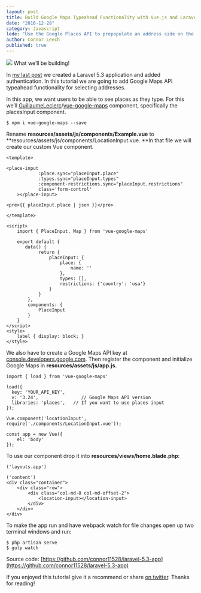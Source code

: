 ```yaml
---
layout: post
title: Build Google Maps Typeahead Functionality with Vue.js and Laravel 5.3
date: "2016-12-28"
category: Javascript
lede: "Use the Google Places API to prepopulate an address side on the client side and integrate it into a Laravel/Vue.js application"
author: Connor Leech
published: true
---
```


![](https://cdn-images-1.medium.com/max/800/1*L8eYtCAprc3LGoVKhTTcWA.png)
<span class="figcaption_hack">What we’ll be building!</span>

In [my last
post](https://medium.com/@connorleech/generate-authentication-for-a-laravel-5-3-web-app-384781a5529f#.yvtkouxeh)
we created a Laravel 5.3 application and added authentication. In this tutorial
we are going to add Google Maps API typeahead functionality for selecting
addresses.

In this app, we want users to be able to see places as they type. For this we’ll
[GuillaumeLeclerc](https://github.com/GuillaumeLeclerc)/[vue-google-maps](https://github.com/GuillaumeLeclerc/vue-google-maps)
component, specifically the placesInput component.

    $ npm i vue-google-maps --save

Rename **resources/assets/js/components/Example.vue** to
**resources/assets/js/components/LocationInput.vue. **In that file we will
create our custom Vue component.

    <template>

    <place-input
                :place.sync="placeInput.place"
                :types.sync="placeInput.types"
                :component-restrictions.sync="placeInput.restrictions"
                class='form-control'
        ></place-input>

    <pre>{{ placeInput.place | json }}</pre>

    </template>

    <script>
        import { PlaceInput, Map } from 'vue-google-maps'

        export default {
           data() {
                return {
                    placeInput: {
                        place: {
                            name: ''
                        },
                        types: [],
                        restrictions: {'country': 'usa'}
                    }
                }
            },
            components: {
                PlaceInput
            }
        }
    </script>
    <style>
        label { display: block; }
    </style>

We also have to create a Google Maps API key at
[console.developers.google.com](http://console.developers.google.com/). Then
register the component and initialize Google Maps in
**resources/assets/js/app.js.**

    import { load } from 'vue-google-maps'

    load({
      key: 'YOUR_API_KEY',
      v: '3.24',                // Google Maps API version
      libraries: 'places',   // If you want to use places input
    });

    Vue.component('locationInput', require('./components/LocationInput.vue'));

    const app = new Vue({
        el: 'body'
    });

To use our component drop it into **resources/views/home.blade.php**:

    ('layouts.app')

    ('content')
    <div class="container">
        <div class="row">
            <div class="col-md-8 col-md-offset-2">
                <location-input></location-input>
            </div>
        </div>
    </div>

To make the app run and have webpack watch for file changes open up two terminal
windows and run:

    $ php artisan serve
    $ gulp watch

Source code:
[https://github.com/connor11528/laravel-5.3-app](https://github.com/connor11528/laravel-5.3-app)

If you enjoyed this tutorial give it a recommend or share [on
twitter](https://twitter.com/Connor11528). Thanks for reading!

